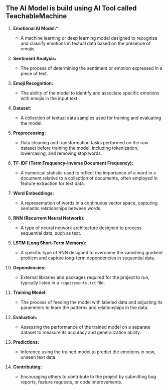 ## The AI Model is build using AI Tool called TeachableMachine


1. **Emotional AI Model:***
   - A machine learning or deep learning model designed to recognize and classify emotions in textual data based on the presence of emojis.

2. **Sentiment Analysis:**
   - The process of determining the sentiment or emotion expressed in a piece of text.

3. **Emoji Recognition:**
   - The ability of the model to identify and associate specific emotions with emojis in the input text.

4. **Dataset:**
   - A collection of textual data samples used for training and evaluating the model.

5. **Preprocessing:**
   - Data cleaning and transformation tasks performed on the raw dataset before training the model, including tokenization, lowercasing, and removing stop words.

6. **TF-IDF (Term Frequency-Inverse Document Frequency):**
   - A numerical statistic used to reflect the importance of a word in a document relative to a collection of documents, often employed in feature extraction for text data.

7. **Word Embeddings:**
   - A representation of words in a continuous vector space, capturing semantic relationships between words.

8. **RNN (Recurrent Neural Network):**
   - A type of neural network architecture designed to process sequential data, such as text.

9. **LSTM (Long Short-Term Memory):**
   - A specific type of RNN designed to overcome the vanishing gradient problem and capture long-term dependencies in sequential data.

10. **Dependencies:**
    - External libraries and packages required for the project to run, typically listed in a `requirements.txt` file.

11. **Training Model:**
    - The process of feeding the model with labeled data and adjusting its parameters to learn the patterns and relationships in the data.

12. **Evaluation:**
    - Assessing the performance of the trained model on a separate dataset to measure its accuracy and generalization ability.

13. **Predictions:**
    - Inference using the trained model to predict the emotions in new, unseen text data.

14. **Contributing:**
    - Encouraging others to contribute to the project by submitting bug reports, feature requests, or code improvements.

